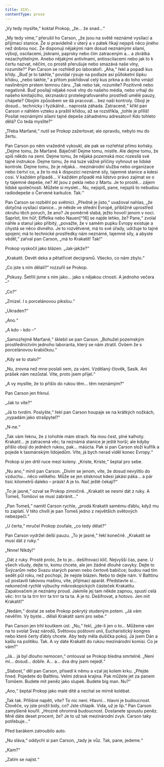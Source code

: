 ```yaml
---
title: XIX\.
contentType: prose
---
```


<section>

„Vy tedy myslíte,“ koktal Prokop, „že… že snad…“

„My tedy víme,“ přerušil ho Carson, „že jsou na světě neznámé vysílací a přijímací stanice. Že si pravidelně v úterý a v pátek říkají nejspíš něco jiného než dobrou noc. Že disponují nějakými nám dosud neznámými silami, výboji, oscilacemi, jiskrami, paprsky nebo čím zatraceným a… a zkrátka nezachytitelným. Anebo nějakými antivlnami, antioscilacemi nebo jak to k čertu nazvat, něčím, co prostě přerušuje nebo smazává naše vlny, rozumíte?“ Pan Carson se rozhlédl po laboratoři. „Aha,“ řekl a popadl kus křídy. „Buď je to takhle,“ povídal rýsuje na podlaze asi půlloketní šipku křídou, „nebo takhle,“ a přitom pokřídoval celý kus prkna a do toho vmázl nasliněným prstem temnou čáru. „Tak nebo tak, rozumíte? Pozitivně nebo negativně. Buď posílají nějaké nové vlny do našeho média, nebo vrhají do našeho kmitajícího, skrznaskrz protelegrafovaného prostředí umělé pauzy, chápete? Obojím způsobem se dá pracovat… bez naší kontroly. Obojí je dosud… technicky i fyzikálně… naprostá záhada. Zatraceně,“ křikl pan Carson v náhlém vzteku a praštil křídou, až se rozstříkla, „tohle je příliš! Posílat neznámými silami tajné depeše záhadnému adresátovi! Kdo tohleto dělá? Co teda myslíte?“

„Třeba Marťané,“ nutil se Prokop zažertovat; ale opravdu, nebylo mu do žertu.

Pan Carson po něm vražedně vykoukl, ale pak se rozřehtal přímo koňsky. „Dejme tomu, že Marťané. Báječně! Dejme tomu, mistře. Ale dejme tomu, že spíš někdo na zemi. Dejme tomu, že nějaká pozemská moc rozesílá své tajné instrukce. Dejme tomu, že má tuze vážné příčiny vyhnout se lidské kontrole. Dejme tomu, že je nějaká… mezinárodní služba nebo organizace nebo čertví co, a že to má k dispozici neznámé síly, tajemné stanice a kdesi cosi. V každém případě… V každém případě má lidstvo právo zajímat se o ty tajemné depeše, ne? Ať jsou z pekla nebo z Martu. Je to prostě… zájem lidské společnosti. Můžete si myslet… Nu, nejspíš, pane, nejspíš to nebudou radiodepeše o Červené karkulce. Tak.“

Pan Carson se rozběhl po světnici. „Předně je jisto,“ uvažoval nahlas, „že dotyčná vysílací stanice… je někde ve střední Evropě, přibližně uprostřed okruhu těch poruch, že ano? Je poměrně slabá, ježto hovoří jenom v noci. Saprlot, tím hůř; Eiffelka nebo Nauen[^16] se najde lehko, že? Pane,“ zvolal náhle a stanul jako přibitý, „považte, že v samém pupku Evropy existuje a chystá se něco divného. Je to rozvětvené, má to své úřady, udržuje to tajné spojení; má to technické prostředky nám neznámé, tajemné síly, a abyste věděl,“ zařval pan Carson, „má to Krakatit! Tak!“

Prokop vyskočil jako blázen. „Jak-jakže?“

„Krakatit. Devět deka a pětatřicet decigramů. Všecko, co nám zbylo.“

„Co jste s ním dělali?“ rozzuřil se Prokop.

„Pokusy. Šetřili jsme s ním jako… jako s nějakou ctností. A jednoho večera –“

„Co?“

„Zmizel. I s porcelánovou pikslou.“

„Ukraden?“

„Ano.“

„A kdo – kdo –“

„Samozřejmě Marťané,“ šklebil se pan Carson. „Bohužel pozemským prostřednictvím jednoho laboranta, který se nám ztratil. Ovšem že s porcelánovou krabičkou.“

„Kdy se to stalo?“

„Nu, zrovna než mne poslali sem, za vámi. Vzdělaný člověk, Sasík. Ani prášek nám nezůstal. Víte, proto jsem přijel.“

„A vy myslíte, že to přišlo do rukou těm… těm neznámým?“

Pan Carson jen frknul.

„Jak to víte?“

„Já to tvrdím. Poslyšte,“ řekl pan Carson houpaje se na krátkých nožkách, „vypadám jako strašpytel?“

„N-ne.“

„Tak vám řeknu, že z tohohle mám strach. Na mou čest, plné kalhoty. Krakatit… je zatracená věc; ta neznámá stanice je ještě horší; ale kdyby přišlo obojí do jedněch rukou, pak… máúcta. Pak si pan Carson složí kufřík a pojede k tasmánským lidojedům. Víte, já bych nerad viděl konec Evropy.“

Prokop si jen drtil ruce mezi koleny. „Kriste, Kriste,“ šeptal pro sebe.

„Nu ano,“ mínil pan Carson. „Divím se jenom, víte, že dosud nevylítlo do vzduchu… něco velikého. Může se jen stisknout kdesi jakási páka… a pár tisíc kilometrů daleko – prásk! A je to. Nač ještě čekají?“

„To je jasné,“ ozval se Prokop zimničně. „Krakatit se nesmí dát z ruky. A Tomeš, Tomšovi se musí zabránit…“

„Pan Tomeš,“ namítl Carson rychle, „prodá Krakatit samému ďáblu, když mu to zaplatí. V této chvíli je pan Tomeš jedno z největších světových nebezpečí.“

„U čerta,“ mručel Prokop zoufale, „co tedy dělat?“

Pan Carson vydržel delší pauzu. „To je jasné,“ řekl konečně. „Krakatit se musí dát z ruky.“

„Nnne! Nikdy!“

„Dát z ruky. Prostě proto, že to je… dešifrovací klíč. Nejvyšší čas, pane. U všech všudy, dejte to, komu chcete, ale jen žádné dlouhé cavyky. Dejte to Švýcarům nebo Svazu starých panen nebo čertově babičce; budou nad tím sedět půl roku, než pochopí, že nejste blázen. Nebo to dejte nám. V Balttinu už postavili takovou mašinu, víte, přijímací aparát. Představte si… nekonečně rychlé výbuchy mikroskopických částeček Krakatitu. Zapalovačem je neznámy proud. Jakmile jej tam někde zapnou, spustí celá věc: trrr ta ta trrr trrr ta trrr ta ta ta. A je to. Dešifrovat, a hotovo. Jen mít Krakatit!“

„Nedám,“ dostal ze sebe Prokop pokrytý studeným potem. „Já vám nevěřím. Vy byste… dělali Krakatit sami pro sebe.“

Pan Carson jen trhl koutkem úst. „Nu,“ řekl, „jde-li jen o to… Můžeme vám na to svolat Svaz národů, Světovou poštovní unii, Eucharistický kongres nebo které čerty ďábly chcete. Aby tedy měla dušička pokoj. Já jsem Dán a kašlu na politiku. Tak. A vy dáte Krakatit do rukou mezinárodní komisi. Co je vám?“

„Já… já byl dlouho nemocen,“ omlouval se Prokop bledna smrtelně. „Není mi… dosud… dobře. A… a… dva dny jsem nejedl.“

„Slabost,“ děl pan Carson, přisedl k němu a vzal jej kolem krku. „Přejde hned. Pojedete do Balttinu. Velmi zdravá krajina. Pak můžete jet za panem Tomšem. Budete mít peněz jako slupek. Budete big man. Nu?“

„Ano,“ šeptal Prokop jako malé dítě a nechal se mírně kolébat.

„Tak tak. Přílišné napětí, víte? To nic není. Hlavní… hlavní je budoucnost. Člověče, vy jste prožil bídy, co? Jste chlapík. Vida, už je líp.“ Pan Carson zamyšleně kouřil. „Hrozně ohromná budoucnost. Dostanete spoustu peněz. Mně dáte deset procent, že? Je to už tak mezinárodní zvyk. Carson taky potřebuje…“

Před barákem zatroubilo auto.

„Nu sláva,“ oddychl si pan Carson, „tady je vůz. Tak, pane, jedeme.“

„Kam?“

„Zatím se najíst.“

</section>
